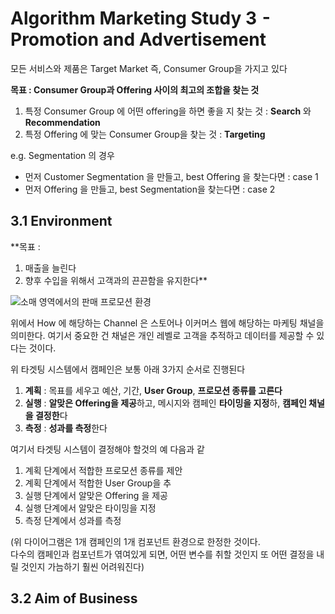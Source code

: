 # Algorithm Marketing Study 3  -  Promotion and Advertisement

모든 서비스와 제품은 Target Market 즉, Consumer Group을 가지고 있다

**목표 : Consumer Group과 Offering 사이의 최고의 조합을 찾는 것**  
1. 특정 Consumer Group 에 어떤 offering을 하면 좋을 지 찾는 것 : **Search** 와 **Recommendation**  
2. 특정 Offering 에 맞는 Consumer Group을 찾는 것 : **Targeting**

e.g. Segmentation 의 경우   
- 먼저 Customer Segmentation 을 만들고, best Offering 을 찾는다면 : case 1  
- 먼저 Offering 을 만들고, best Segmentation을 찾는다면 : case 2

## 3.1 Environment

**목표 :  
1. 매출을 늘린다  
2. 향후 수입을 위해서 고객과의 끈끈함을 유지한다**

![&#xC18C;&#xB9E4; &#xC601;&#xC5ED;&#xC5D0;&#xC11C;&#xC758; &#xD310;&#xB9E4; &#xD504;&#xB85C;&#xBAA8;&#xC158; &#xD658;&#xACBD;](https://cdn-images-1.medium.com/max/1600/1*aIqGmQW4QV5AgEsOZ1SAOQ.png)

위에서 How 에 해당하는 Channel 은 스토어나 이커머스 웹에 해당하는 마케팅 채널을 의미한다. 여기서 중요한 건 채널은 개인 레벨로 고객을 추적하고 데이터를 제공할 수 있다는 것이다.  

위 타겟팅 시스템에서 캠페인은 보통 아래 3가지 순서로 진행된다

1. **계획** : 목표를 세우고 예산, 기간, **User Group**, **프로모션 종류를 고른다**
2. **실행** : **알맞은 Offering을 제공**하고, 메시지와 캠페인 **타이밍을 지정**하, **캠페인 채널을 결정한**다
3. **측정** : **성과를 측정**한다

여기서 타겟팅 시스템이 결정해야 할것의 예 다음과 같

1. 계획 단계에서 적합한 프로모션 종류를 제안
2. 계획 단계에서 적합한 User Group을 추
3. 실행 단계에서 알맞은 Offering 을 제공
4. 실행 단계에서 알맞은 타이밍을 지정
5. 측정 단계에서 성과를 측정

\(위 다이어그램은 1개 캠페인의 1개 컴포넌트 환경으로 한정한 것이다.   
다수의 캠페인과 컴포넌트가 엮여있게 되면,  어떤 변수를 취할 것인지 또 어떤 결정을 내릴 것인지 가늠하기 훨씬 어려워진다\)

## 3.2 Aim of Business





